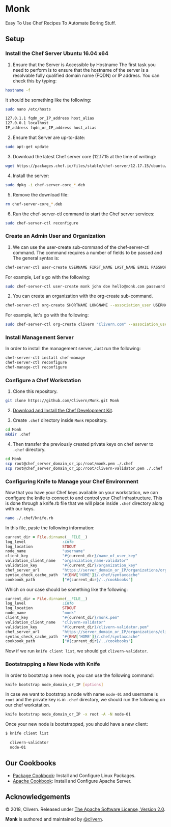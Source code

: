 Monk
====

Easy To Use Chef Recipes To Automate Boring Stuff.


Setup
-----

### Install the Chef Server Ubuntu 16.04 x64

1. Ensure that the Server is Accessible by Hostname
The first task you need to perform is to ensure that the hostname of the server is a resolvable fully qualified domain name (FQDN) or IP address. You can check this by typing:

```bash
hostname -f
```

It should be something like the following:

```bash
sudo nano /etc/hosts
```

```bash
127.0.1.1 fqdn_or_IP_address host_alias
127.0.0.1 localhost
IP_address fqdn_or_IP_address host_alias
```

2. Ensure that Server are up-to-date:
```bash
sudo apt-get update
```

3. Download the latest Chef server core (12.17.15 at the time of writing):
```bash
wget https://packages.chef.io/files/stable/chef-server/12.17.15/ubuntu/16.04/chef-server-core_12.17.15-1_amd64.deb
```

4. Install the server:
```bash
sudo dpkg -i chef-server-core_*.deb
```

5. Remove the download file:
```bash
rm chef-server-core_*.deb
```

6. Run the chef-server-ctl command to start the Chef server services:
```bash
sudo chef-server-ctl reconfigure
```

### Create an Admin User and Organization

1. We can use the user-create sub-command of the chef-server-ctl command. The command requires a number of fields to be passed and The general syntax is:

```bash
chef-server-ctl user-create USERNAME FIRST_NAME LAST_NAME EMAIL PASSWORD
```

For example, Let's go with the following:
```bash
sudo chef-server-ctl user-create monk john doe hello@monk.com password -f monk.pem
```

2. You can create an organization with the org-create sub-command.
```bash
chef-server-ctl org-create SHORTNAME LONGNAME --association_user USERNAME
```

For example, let's go with the following:
```bash
sudo chef-server-ctl org-create clivern "Clivern.com" --association_user monk -f clivern-validator.pem
```

### Install Management Server

In order to install the management server, Just run the following:

```bash
chef-server-ctl install chef-manage
chef-server-ctl reconfigure
chef-manage-ctl reconfigure
```

### Configure a Chef Workstation

1. Clone this repository.

```bash
git clone https://github.com/Clivern/Monk.git Monk
```

2. [Download and Install the Chef Development Kit](https://downloads.chef.io/chefdk#/).

3. Create `.chef` directory inside `Monk` repository.
```bash
cd Monk
mkdir .chef
```

4. Then transfer the previously created private keys on chef server to `.chef` directory.
```bash
cd Monk
scp root@chef_server_domain_or_ip:/root/monk.pem ./.chef
scp root@chef_server_domain_or_ip:/root/clivern-validator.pem ./.chef
```

### Configuring Knife to Manage your Chef Environment

Now that you have your Chef keys available on your workstation, we can configure the knife to connect to and control your Chef infrastructure. This is done through a knife.rb file that we will place inside `.chef` directory along with our keys.
```bash
nano ./.chef/knife.rb
```

In this file, paste the following information:
```ruby
current_dir = File.dirname(__FILE__)
log_level                :info
log_location             STDOUT
node_name                "username"
client_key               "#{current_dir}/name_of_user_key"
validation_client_name   "organization_name-validator"
validation_key           "#{current_dir}/organization_key"
chef_server_url          "https://server_domain_or_IP/organizations/organization_name"
syntax_check_cache_path  "#{ENV['HOME']}/.chef/syntaxcache"
cookbook_path            ["#{current_dir}/../cookbooks"]
```

Which on our case should be something like the following:
```ruby
current_dir = File.dirname(__FILE__)
log_level                :info
log_location             STDOUT
node_name                "monk"
client_key               "#{current_dir}/monk.pem"
validation_client_name   "clivern-validator"
validation_key           "#{current_dir}/clivern-validator.pem"
chef_server_url          "https://server_domain_or_IP/organizations/clivern"
syntax_check_cache_path  "#{ENV['HOME']}/.chef/syntaxcache"
cookbook_path            ["#{current_dir}/../cookbooks"]
```

Now if we run `knife client list`, we should get `clivern-validator`.


### Bootstrapping a New Node with Knife

In order to bootstrap a new node, you can use the following command:
```bash
knife bootstrap node_domain_or_IP [options]
```

In case we want to bootstrap a node with name `node-01` and username is `root` and the private key is in `.chef` directory, we should run the following on our chef workstation.
```bash
knife bootstrap node_domain_or_IP -x root -A -N node-01
```

Once your new node is bootstrapped, you should have a new client:
```bash
$ knife client list

  clivern-validator
  node-01
```


Our Cookbooks
-------------

- [Package Cookbook](https://github.com/Clivern/Monk/tree/master/cookbooks/package): Install and Configure Linux Packages.
- [Apache Cookbook](https://github.com/Clivern/Monk/tree/master/cookbooks/apache): Install and Configure Apache Server.



Acknowledgements
----------------

© 2018, Clivern. Released under [The Apache Software License, Version 2.0](http://www.apache.org/licenses/LICENSE-2.0.txt).

**Monk** is authored and maintained by [@clivern](http://github.com/clivern).